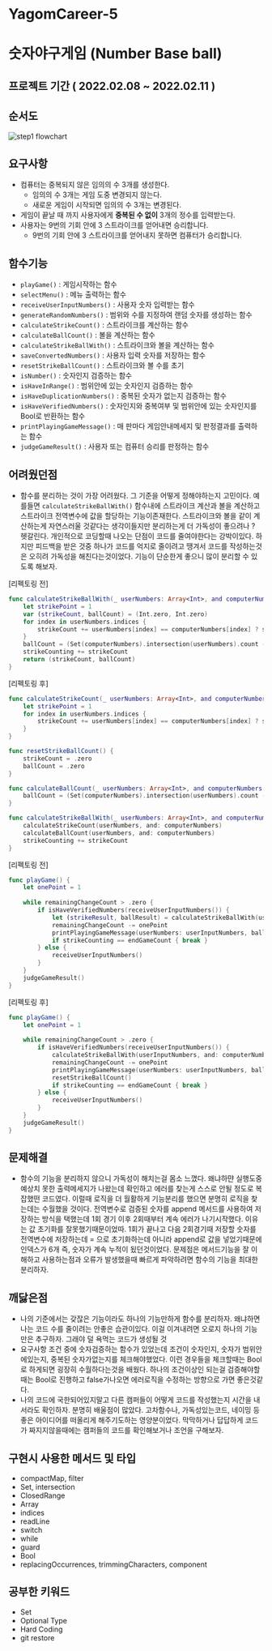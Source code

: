 # YagomCareer-5



# 숫자야구게임 (Number Base ball)

## 프로젝트 기간 ( 2022.02.08 ~ 2022.02.11 )

##  순서도
![step1 flowchart](https://user-images.githubusercontent.com/91132536/153589927-1193aa32-3992-46db-be82-9bafa989d24a.png)

## 요구사항
- 컴퓨터는 중복되지 않은 임의의 수 3개를 생성한다.
    - 임의의 수 3개는 게임 도중 변경되지 않는다.
    - 새로운 게임이 시작되면 임의의 수 3개는 변경된다.
- 게임이 끝날 때 까지 사용자에게 **중복된 수 없이** 3개의 정수를 입력받는다.
- 사용자는 9번의 기회 안에 3 스트라이크를 얻어내면 승리합니다.
    - 9번의 기회 안에 3 스트라이크를 얻어내지 못하면 컴퓨터가 승리합니다.

## 함수기능
- `playGame()` : 게임시작하는 함수
- `selectMenu()` : 메뉴 출력하는 함수
- `receiveUserInputNumbers()` : 사용자 숫자 입력받는 함수
- `generateRandomNumbers()` : 범위와 수를 지정하여 랜덤 숫자를 생성하는 함수
- `calculateStrikeCount()` : 스트라이크를 계산하는 함수
- `calculateBallCount()` : 볼을 계산하는 함수
- `calculateStrikeBallWith()` : 스트라이크와 볼을 계산하는 함수
- `saveConvertedNumbers()` : 사용자 입력 숫자를 저장하는 함수
- `resetStrikeBallCount()` : 스트라이크와 볼 수를 초기
- `isNumber()` : 숫자인지 검증하는 함수
- `isHaveInRange()` : 범위안에 있는 숫자인지 검증하는 함수
- `isHaveDuplicationNumbers()` : 중복된 숫자가 없는지 검증하는 함수
- `isHaveVerifiedNumbers()` : 숫자인지와 중복여부 및 범위안에 있는 숫자인지를 Bool로 반환하는 함수
- `printPlayingGameMessage()` : 매 판마다 게임안내메세지 및 판정결과를 출력하는 함수
- `judgeGameResult()` : 사용자 또는 컴퓨터 승리를 판정하는 함수

## 어려웠던점

- 함수를 분리하는 것이 가장 어려웠다. 그 기준을 어떻게 정해야하는지 고민이다. 예를들면 `calculateStrikeBallWith()` 함수내에 스트라이크 계산과 볼을 계산하고 스트라이크 전역변수에 값을 할당하는 기능이존재한다.
  스트라이크와 볼을 같이 계산하는게 자연스러울 것같다는 생각이들지만 분리하는게 더 가독성이 좋으려나 ? 헷갈린다. 개인적으로 코딩할때 나오는 단점이 코드를 줄여야한다는 강박이있다. 하지만 피드백을 받은 것중 하나가 코드를 억지로 줄이려고 땡겨서 코드를 작성하는것은 오히려 가독성을 해친다는것이었다. 기능이 단순한게 좋으니 많이 분리할 수 있도록 해보자.

[리펙토링 전]
```Swift
func calculateStrikeBallWith(_ userNumbers: Array<Int>, and computerNumbers: Array<Int>) -> (strikeResult: Int, ballResult: Int) {
    let strikePoint = 1
    var (strikeCount, ballCount) = (Int.zero, Int.zero)
    for index in userNumbers.indices {
        strikeCount += userNumbers[index] == computerNumbers[index] ? strikePoint : .zero
    }
    ballCount = (Set(computerNumbers).intersection(userNumbers).count - strikeCount)
    strikeCounting += strikeCount
    return (strikeCount, ballCount)
}
```
[리펙토링 후]
```Swift
func calculateStrikeCount(_ userNumbers: Array<Int>, and computerNumbers: Array<Int>) {
    let strikePoint = 1
    for index in userNumbers.indices {
        strikeCount += userNumbers[index] == computerNumbers[index] ? strikePoint : .zero
    }
}

func resetStrikeBallCount() {
    strikeCount = .zero
    ballCount = .zero
}

func calculateBallCount(_ userNumbers: Array<Int>, and computerNumbers: Array<Int>) {
    ballCount = (Set(computerNumbers).intersection(userNumbers).count - strikeCount)
}

func calculateStrikeBallWith(_ userNumbers: Array<Int>, and computerNumbers: Array<Int>) {
    calculateStrikeCount(userNumbers, and: computerNumbers)
    calculateBallCount(userNumbers, and: computerNumbers)
    strikeCounting += strikeCount
}
```

[리펙토링 전]
```Swift
func playGame() {
    let onePoint = 1
    
    while remainingChangeCount > .zero {
        if isHaveVerifiedNumbers(receiveUserInputNumbers()) {
            let (strikeResult, ballResult) = calculateStrikeBallWith(userInputNumbers, and: computerNumbers)
            remainingChangeCount -= onePoint
            printPlayingGameMessage(userNumbers: userInputNumbers, ballCount: ballResult, strikeCount: strikeResult)
            if strikeCounting == endGameCount { break }
        } else {
            receiveUserInputNumbers()
        }
    }
    judgeGameResult()
}
```
[리펙토링 후]
```Swift
func playGame() {
    let onePoint = 1
    
    while remainingChangeCount > .zero {
        if isHaveVerifiedNumbers(receiveUserInputNumbers()) {
            calculateStrikeBallWith(userInputNumbers, and: computerNumbers)
            remainingChangeCount -= onePoint
            printPlayingGameMessage(userNumbers: userInputNumbers, ballCount: strikeCount, strikeCount: ballCount)
            resetStrikeBallCount()
            if strikeCounting == endGameCount { break }
        } else {
            receiveUserInputNumbers()
        }
    }
    judgeGameResult()
}
```


## 문제해결
- 함수의 기능을 분리하지 않으니 가독성이 해치는걸 몸소 느꼈다. 왜냐하먄 실행도중 예상치 못한 출력메세지가 나왔는데 확인하고 에러를 찾는게 스스로 안될 정도로 복잡했떤 코드였다. 이럴때 로직을 더 월활하게 기능분리를 했으면 분명히 로직을 찾는데는 수월했을 것이다. 전역변수로 검증된 숫자를 append 메서드를 사용하여 저장하는 방식을 택했는데 1회 경기 이후 2회때부터 계속 에러가 나기시작했다. 이유는 값 초기화를 잘못했기때문이었따.
1회가 끝나고 다음 2회경기때 저장할 숫자를 전역변수에 저장하는데 = 으로 초기화하는데 아니라 append로 값을 넣었기때문에 인덱스가 6개 즉, 숫자가 계속 누적이 됬던것이었다. 문제점은 메서드기능을 잘 이해하고 사용하는점과 오류가 발생했을때 빠르게 파악하려면 함수의 기능을 최대한 분리하자.

## 깨닳은점
- 나의 기준에서는 갖잖은 기능이라도 하나의 기능만하게 함수를 분리하자. 왜냐하면 나는 코드 수를 줄이려는 안좋은 습관이있다. 이걸 이겨내려면 오로지 하나의 기능만은 추구하자. 그래야 덜 욕먹는 코드가 생성될 것
- 요구사항 조건 중에 숫자검증하는 함수가 있었는데 조건이 숫자인지, 숫자가 범위안에있는지, 중복된 숫자가없는지를 체크해야했었다. 이런 경우들을 체크할때는 Bool로 하게되면 굉장히 수월하다는것을 배웠다.
  하나의 조건이상인 되는걸 검증해야할때는 Bool로 진행하고 false가나오면 에러로직을 수정하는 방향으로 가면 좋은것같다.
- 나의 코드에 국한되어있지말고 다른 캠퍼들이 어떻게 코드를 작성했는지 시간을 내서라도 확인하자. 분명히 배울점이 많았다. 고차함수나, 가독성있는코드, 네이밍 등 좋은 아이디어를 떠올리게 해주기도하는 영양분이었다.
  막막하거나 답답하게 코드가 짜지지않을때에는 캠퍼들의 코드를 확인해보거나 조언을 구해보자.

## 구현시 사용한 메서드 및 타입
- compactMap, filter
- Set, intersection
- ClosedRange
- Array
- indices
- readLine
- switch
- while
- guard
- Bool
- replacingOccurrences, trimmingCharacters, component


## 공부한 키워드
- Set
- Optional Type
- Hard Coding
- git restore
